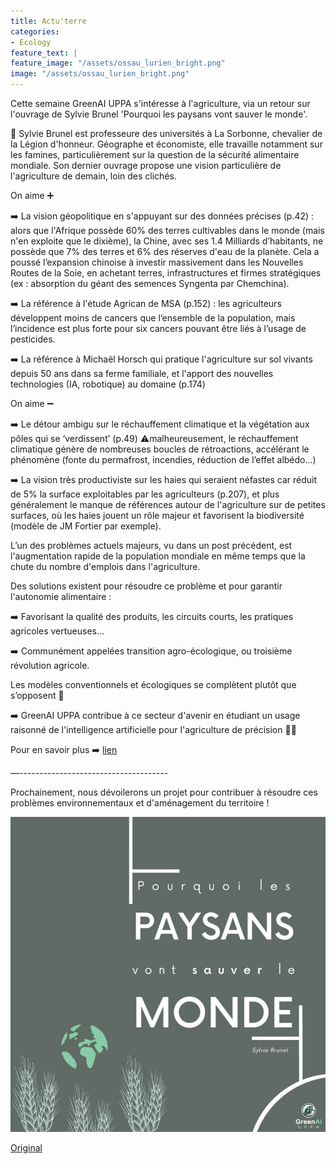 ```yaml
---
title: Actu'terre
categories:
- Ecology
feature_text: |
feature_image: "/assets/ossau_lurien_bright.png"
image: "/assets/ossau_lurien_bright.png"
---
```



Cette semaine GreenAI UPPA s'intéresse à l'agriculture, via un retour sur l'ouvrage de Sylvie Brunel 'Pourquoi les paysans vont sauver le monde'.

👩 Sylvie Brunel est professeure des universités à La Sorbonne, chevalier de la Légion d'honneur. 
Géographe et économiste, elle travaille notamment sur les famines, particulièrement sur la question de la sécurité alimentaire mondiale. 
Son dernier ouvrage propose une vision particulière de l'agriculture de demain, loin des clichés. 

On aime ➕

➡️ La vision géopolitique en s'appuyant sur des données précises (p.42) : alors que l'Afrique possède 60% des terres cultivables dans le monde (mais n'en exploite que le dixième), la Chine, avec ses 1.4 Milliards d’habitants, ne possède que 7% des terres et 6% des réserves d'eau de la planète. Cela a poussé l’expansion chinoise à investir massivement dans les Nouvelles Routes de la Soie, en achetant terres, infrastructures et firmes stratégiques (ex : absorption du géant des semences Syngenta par Chemchina).

➡️ La référence à l'étude Agrican de MSA (p.152) :  les agriculteurs développent moins de cancers que l’ensemble de la population, mais l’incidence est plus forte pour six cancers pouvant être liés à l’usage de pesticides.

➡️ La référence à Michaël Horsch qui pratique l'agriculture sur sol vivants depuis 50 ans dans sa ferme familiale, et l'apport des nouvelles technologies (IA, robotique) au domaine (p.174)

On aime ➖

➡️ Le détour ambigu sur le réchauffement climatique et la végétation aux pôles qui se ‘verdissent’ (p.49) ⚠️malheureusement, le réchauffement climatique génère de nombreuses boucles de rétroactions, accélérant le phénomène (fonte du permafrost, incendies, réduction de l’effet albédo…)

➡️ La vision très productiviste sur les haies qui seraient néfastes car réduit de 5% la surface exploitables par les agriculteurs (p.207), et plus généralement le manque de références autour de l'agriculture sur de petites surfaces, où les haies jouent un rôle majeur et favorisent la biodiversité (modèle de JM Fortier par exemple).

L’un des problèmes actuels majeurs, vu dans un post précédent, est l'augmentation rapide de la population mondiale en même temps que la chute du nombre d'emplois dans l'agriculture. 

Des solutions existent pour résoudre ce problème et pour garantir l'autonomie alimentaire : 

➡️ Favorisant la qualité des produits, les circuits courts, les pratiques agricoles vertueuses…

➡️ Communément appelées transition agro-écologique, ou troisième révolution agricole. 

Les modèles conventionnels et écologiques se complètent plutôt que s’opposent 🙌


➡️ GreenAI UPPA contribue à ce secteur d'avenir en étudiant un usage raisonné de l'intelligence artificielle pour l'agriculture de précision 🤖🍃

Pour en savoir plus ➡️ [lien](https://www.youtube.com/watch?v=aHmGGwHQTRk)

—-------------------------------------

Prochainement, nous dévoilerons un projet pour contribuer à résoudre ces problèmes environnementaux et d'aménagement du territoire ! 

![image](/images/blog/20220310at.jpeg)

[Original](https://www.linkedin.com/feed/update/urn:li:activity:6907646524638011392/)



